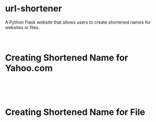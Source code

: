 # url-shortener
A Python Flask website that allows users to create shortened names for websites or files.
<br>
<br>
<br>
<h1>Creating Shortened Name for Yahoo.com</h1>
<br>
<br>
<br>
<h1>Creating Shortened Name for File</h1>
